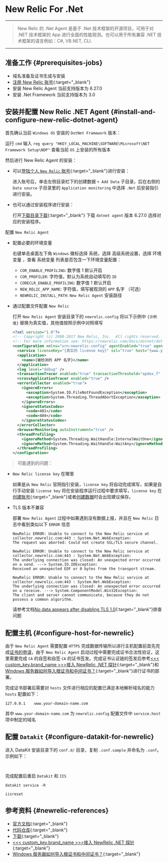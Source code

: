 <!-- markdownlint-disable MD025 -->
# New Relic For .Net
<!-- markdownlint-enable -->

---

> New Relic 的 .Net Agent 是基于 .Net 技术框架的开源项目，可用于对 .NET 技术框架的 App 进行全面的性能观测。也可以用于所有兼容 .NET 技术框架的语言例如：C#, VB.NET, CLI.

---

## 准备工作 {#prerequisites-jobs}

- 域名准备及证书生成与安装
- [注册 New Relic 账号](https://newrelic.com/signup?via=login){:target="_blank"}
- 安装 New Relic Agent 当前支持版本为 6.27.0
- 安装 .Net Framework 当前支持版本为 3.0

## 安装并配置 New Relic .NET Agent {#install-and-configure-new-relic-dotnet-agent}

首先确认当前 `Windows OS` 安装的 `DotNet Framework` 版本：

  运行 `cmd` 输入 `reg query "HKEY_LOCAL_MACHINE\SOFTWARE\Microsoft\NET Framework Setup\NDP"` 查看当前 `OS` 上安装的所有版本

然后进行 New Relic Agent 的安装：

- 可以[登陆个人 `New Relic` 账号](https://one.newrelic.com){:target="_blank"}进行安装：

  进入账号后，单击左侧目录栏下的创建数据 `+ Add Data` 子目录，后在右侧的 `Data source` 子目录里的 `Application monitoring` 中选择 `.Net` 后安装指引进行安装。

- 也可以通过安装程序进行安装：

  打开[下载目录下载](https://download.newrelic.com/dot_net_agent/6.x_release/){:target="_blank"} 下载 `dotnet agent` 版本 6.27.0 选择对应的安装程序。

配置 `New Relic Agent`

- 配置必要的环境变量

  右键单击桌面左下角 `Windows` 徽标选择 系统，选择 高级系统设置，选择 环境变量 ，查看 系统变量 列表是否包含一下环境变量配置：

    - `COR_ENABLE_PROFILING`: 数字值 1 默认开启
    - `COR_PROFILER`: 字符值，默认为系统自动填写的 `ID`
    - `CORECLR_ENABLE_PROFILING`: 数字值 1 默认开启
    - `NEW_RELIC_APP_NAME`: 字符值，填写被观测的 `APP` 名字 （可选）
    - `NEWRELIC_INSTALL_PATH`: `New Relic Agent` 安装路径

- 通过配置文件配置 `New Relic`

  打开 `New Relic Agent` 安装目录下的 `newrelic.config` 将以下示例中 `{示例值}` 替换为真实值，其他值按照示例中对照填写

  ```xml
  <?xml version="1.0"?>
  <!-- Copyright (c) 2008-2017 New Relic, Inc.  All rights reserved. -->
  <!-- For more information see: https://newrelic.com/docs/dotnet/dotnet-agent-configuration -->
  <configuration xmlns="urn:newrelic-config" agentEnabled="true" agentRunID="{agent id (可自己制定也可不填)}">
    <service licenseKey="{真实的 license key}" ssl="true" host="{www.your-domain-name.com}" port="{Datakit 端口号}" />
    <application>
      <name>{被检测的 APP 名字}</name>
    </application>
    <log level="debug" />
    <transactionTracer enabled="true" transactionThreshold="apdex_f" stackTraceThreshold="500" recordSql="obfuscated" explainEnabled="false" explainThreshold="500" />
    <crossApplicationTracer enabled="true" />
    <errorCollector enabled="true">
      <ignoreErrors>
        <exception>System.IO.FileNotFoundException</exception>
        <exception>System.Threading.ThreadAbortException</exception>
      </ignoreErrors>
      <ignoreStatusCodes>
        <code>401</code>
        <code>404</code>
      </ignoreStatusCodes>
    </errorCollector>
    <browserMonitoring autoInstrument="true" />
    <threadProfiling>
      <ignoreMethod>System.Threading.WaitHandle:InternalWaitOne</ignoreMethod>
      <ignoreMethod>System.Threading.WaitHandle:WaitAny</ignoreMethod>
    </threadProfiling>
  </configuration>
  ```

> 可能遇到的问题：

- `New Relic license key` 在哪里

  如果是从 `New Relic` 官网指引安装，`license key` 将自动完成填写，如果是自行手动安装 `license key` 将在安装程序运行过程中要求填写，`license key` 在[创建账号](https://newrelic.com/signup?via=login){:target="_blank"}或者[创建数据](newrelic-dotnet.md#install-and-configure-new-relic-dotnet-agent)时会出现建议保存。

- TLS 版本不兼容

  部署 `New Relic Agent` 过程中如果遇到没有数据上报，并且在 `New Relic` 日志中看到类似以下 `ERROR` 信息

  ```log
  NewRelic ERROR: Unable to connect to the New Relic service at collector.newrelic.com:443 : System.Net.WebException:
  The request was aborted: Could not create SSL/TLS secure channel.
  ```

  ```log
  NewRelic ERROR: Unable to connect to the New Relic service at collector.newrelic.com:443 : System.Net.WebException:
  The underlying connection was closed: An unexpected error occurred on a send. ---> System.IO.IOException:
  Received an unexpected EOF or 0 bytes from the transport stream.
  ```

  ```log
  NewRelic ERROR: Unable to connect to the New Relic service at collector.newrelic.com:443 : System.Net.WebException:
  The underlying connection was closed: An unexpected error occurred on a receive. ---> System.ComponentModel.Win32Exception:
  The client and server cannot communicate, because they do not possess a common algorithm.
  ```

  请参考文档[No data appears after disabling TLS 1.0](https://docs.newrelic.com/docs/apm/agents/net-agent/troubleshooting/no-data-appears-after-disabling-tls-10/){:target="_blank"}排查问题

## 配置主机 {#configure-host-for-newrelic}

由于 `New Relic Agent` 需要配置 `HTTPS` 完成数据传输所以进行主机配置前首先完成[证书的申请](certificate.md#self-signed-certificate-with-openssl)，由于 `New Relic Agent` 启动过程中需要完成证书合法性验证，这里需要完成 `CA` 的自签和自签 `CA` 的证书签发。完成证书认证链的签发后参考[<<< custom_key.brand_name >>>接入 NewRelic .NET 探针](https://blog.csdn.net/liurui_wuhan/article/details/132889536){:target="_blank"}和[Windows 服务器如何导入根证书和中间证书？](https://baijiahao.baidu.com/s?id=1738111820379111942&wfr=spider&for=pc){:target="_blank"}进行证书的部署。

完成证书部署后需要对 `hosts` 文件进行相应的配置已满足本地解析域名的能力 `hosts` 配置如下：

```config
127.0.0.1    www.your-domain-name.com
```

其中 `www.your-domain-name.com` 为 `newrelic.config` 配置文件中 `service.host` 项中制定的域名

## 配置 `Datakit` {#configure-datakit-for-newrelic}

进入 DataKit 安装目录下的 `conf.d/` 目录，复制 `.conf.sample` 并命名为 `.conf`。示例如下：

```toml
    
```

完成配置后重启 `Datakit` 和 `IIS`

```shell
datakit service -R

iisreset
```

## 参考资料 {#newrelic-references}

- [官方文档](https://docs.newrelic.com/){:target="_blank"}
- [代码仓库](https://github.com/newrelic/newrelic-dotnet-agent){:target="_blank"}
- [下载](https://download.newrelic.com/){:target="_blank"}
- [<<< custom_key.brand_name >>>接入 NewRelic .NET 探针](https://blog.csdn.net/liurui_wuhan/article/details/132889536){:target="_blank"}
- [Windows 服务器如何导入根证书和中间证书？](https://baijiahao.baidu.com/s?id=1738111820379111942&wfr=spider&for=pc){:target="_blank"}
